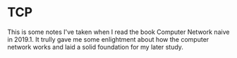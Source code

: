 # TCP
This is some notes I've taken when I read the book Computer Network naive in 2019.1.
It trully gave me some enlightment about how the computer network works and laid a solid foundation for my later study.
